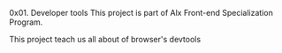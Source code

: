 0x01. Developer tools This project is part of Alx Front-end Specialization Program.

This project teach us all about of browser's devtools
